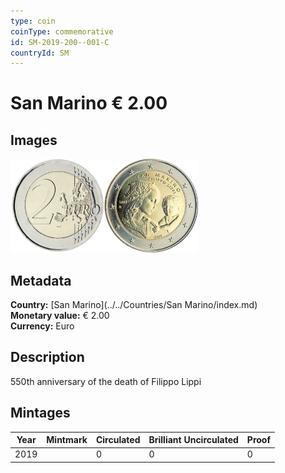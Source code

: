 ```yaml
---
type: coin
coinType: commemorative
id: SM-2019-200--001-C
countryId: SM
---
```


# San Marino € 2.00

## Images

<img src="../../Images/common-2007-200.png" height="150" alt="Front image"><img src="Images/SM-2019-200-001.png" height="150" alt="Back image">

## Metadata

**Country:** [San Marino](../../Countries/San Marino/index.md)\
**Monetary value:** € 2.00\
**Currency:** Euro

## Description
550th anniversary of the death of Filippo Lippi

## Mintages

| Year | Mintmark | Circulated | Brilliant Uncirculated | Proof |
| ---- | -------- | ---------- | ---------------------- | ----- |
| 2019 | | 0 | 0 | 0 |
